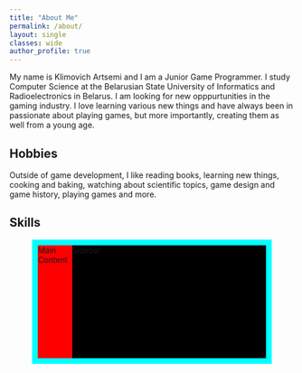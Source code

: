 ```yaml
---
title: "About Me"
permalink: /about/
layout: single
classes: wide
author_profile: true
---
```


<style>
.container {
  width: 80%;
  height: 200px;
  background: aqua;
  margin: auto;
  padding: 10px;
}

.one {
  width: 15%;
  height: 200px;
  background: red;
  float: left;
}

.two {
  margin-left: 15%;
  height: 200px;
  background: black;
}
</style>

<p>
My name is Klimovich Artsemi and I am a Junior Game Programmer. I study Computer Science at the Belarusian State University of Informatics and Radioelectronics in Belarus. I am looking for new opppurtunities in the gaming industry.
I love learning various new things and have always been in passionate about playing games, but more importantly, creating them as well from a young age.
</p>
<h2>Hobbies</h2>
<p>
Outside of game development, I like reading books, learning new things, cooking and baking, watching about scientific topics, game design and game history, playing games and more.
</p>
<h2>Skills</h2>
<div class="container">
  <div class="one">
     Main Content
  </div>
  <div class="two">
     Sidebar
  </div>
</div>
